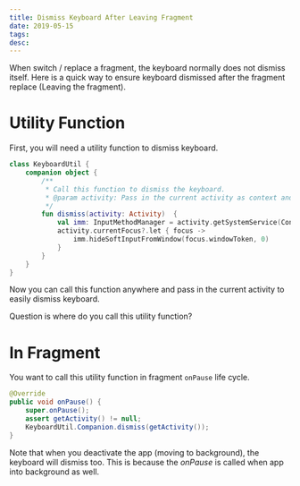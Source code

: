 ```yaml
---
title: Dismiss Keyboard After Leaving Fragment
date: 2019-05-15
tags:
desc:
---
```


When switch / replace a fragment, the keyboard normally does not dismiss itself. Here is a quick way to ensure keyboard dismissed after the fragment replace (Leaving the fragment).
<!--more-->

# Utility Function
First, you will need a utility function to dismiss keyboard.

```kotlin
class KeyboardUtil {
    companion object {
        /**
         * Call this function to dismiss the keyboard.
         * @param activity: Pass in the current activity as context and get the current focus window.
         */
        fun dismiss(activity: Activity)  {
            val imm: InputMethodManager = activity.getSystemService(Context.INPUT_METHOD_SERVICE) as InputMethodManager
            activity.currentFocus?.let { focus ->
                imm.hideSoftInputFromWindow(focus.windowToken, 0)
            }
        }
    }
}
```

Now you can call this function anywhere and pass in the current activity to easily dismiss keyboard.

Question is where do you call this utility function?

# In Fragment
You want to call this utility function in fragment `onPause` life cycle.

```java
@Override
public void onPause() {
    super.onPause();
    assert getActivity() != null;
    KeyboardUtil.Companion.dismiss(getActivity());
}
```

Note that when you deactivate the app (moving to background), the keyboard will dismiss too. This is because the *onPause* is called when app into background as well.
